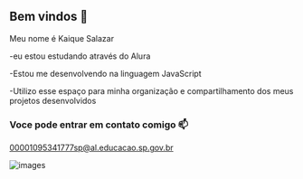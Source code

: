 ## Bem vindos 🐍

Meu nome é Kaique Salazar

-eu estou estudando através do Alura

-Estou me desenvolvendo na linguagem JavaScript

-Utilizo esse espaço para minha organização e compartilhamento dos meus projetos desenvolvidos

### Voce pode entrar em contato comigo 📫

00001095341777sp@al.educacao.sp.gov.br



![images](https://github.com/user-attachments/assets/724b85e4-1643-4892-8516-fedf7a22647f)

